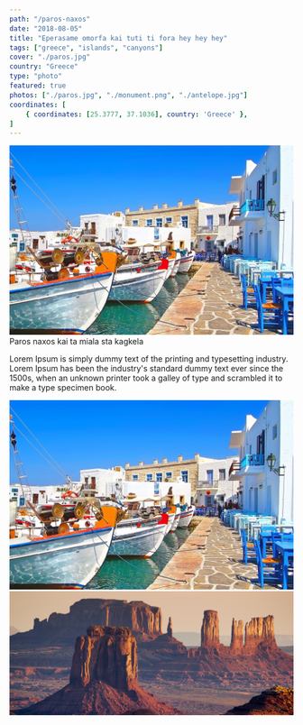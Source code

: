 ```yaml
---
path: "/paros-naxos"
date: "2018-08-05"
title: "Eperasame omorfa kai tuti ti fora hey hey hey"
tags: ["greece", "islands", "canyons"]
cover: "./paros.jpg"
country: "Greece"
type: "photo"
featured: true
photos: ["./paros.jpg", "./monument.png", "./antelope.jpg"]
coordinates: [
    { coordinates: [25.3777, 37.1036], country: 'Greece' },
]
---
```

![](paros.jpg)
Paros naxos kai ta miala sta kagkela

Lorem Ipsum is simply dummy text of the printing and typesetting industry. Lorem Ipsum has been the industry's standard dummy text ever since the 1500s, when an unknown printer took a galley of type and scrambled it to make a type specimen book.

<photo-composition perline="2" photos='["paros-naxos/paros.jpg", "paros-naxos/monument.png"]'>

![](paros.jpg)
![](monument.png)
</photo-composition>
